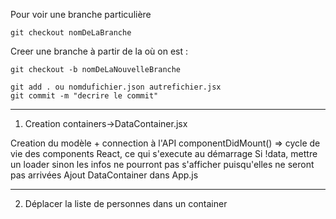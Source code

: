 Pour voir une branche particulière
```
git checkout nomDeLaBranche
```

Creer une branche à partir de la où on est :
```
git checkout -b nomDeLaNouvelleBranche
```
```
git add . ou nomdufichier.json autrefichier.jsx
git commit -m "decrire le commit"
```

---

1. Creation containers->DataContainer.jsx

Creation du modèle + connection à l'API
componentDidMount() => cycle de vie des components React, ce qui s'execute au démarrage
Si !data, mettre un loader sinon les infos ne pourront pas s'afficher puisqu'elles ne seront pas arrivées 
Ajout DataContainer dans App.js

---

2. Déplacer la liste de personnes dans un container 